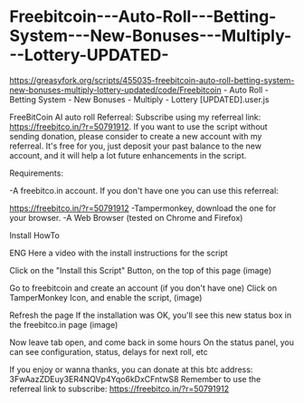 # Freebitcoin---Auto-Roll---Betting-System---New-Bonuses---Multiply---Lottery-UPDATED-

https://greasyfork.org/scripts/455035-freebitcoin-auto-roll-betting-system-new-bonuses-multiply-lottery-updated/code/Freebitcoin - Auto Roll - Betting System - New Bonuses - Multiply - Lottery [UPDATED].user.js

FreeBitCoin AI auto roll Referreal:  Subscribe using my referreal link: https://freebitco.in/?r=50791912.  If you want to use the script without sending donation, please consider to create a new account with my referreal. It's free for you, just deposit your past balance to the new account, and it will help a lot future enhancements in the script.

Requirements:

-A freebitco.in account. If you don't have one you can use this referreal:

https://freebitco.in/?r=50791912
-Tampermonkey, download the one for your browser.
-A Web Browser (tested on Chrome and Firefox)

Install HowTo

ENG Here a video with the install instructions for the script

Click on the "Install this Script" Button, on the top of this page (image)



Go to freebitcoin and create an account (if you don't have one)
Click on TamperMonkey Icon, and enable the script, (image)



Refresh the page
If the installation was OK, you'll see this new status box in the freebitco.in page (image)



Now leave tab open, and come back in some hours
On the status panel, you can see configuration, status, delays for next roll, etc


If you enjoy or wanna thanks, you can donate at this btc address: 3FwAazZDEuy3ER4NQVp4Yqo6kDxCFntwS8
Remember to use the referreal link to subscribe: https://freebitco.in/?r=50791912
